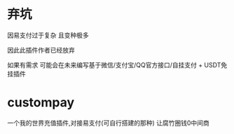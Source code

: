 # 弃坑
因易支付过于复杂 且变种极多

因此此插件作者已经放弃

如果有需求 可能会在未来编写基于微信/支付宝/QQ官方接口/自挂支付 + USDT免挂插件 

# custompay
一个我的世界充值插件,对接易支付(可自行搭建的那种) 让腐竹圈钱0中间商
